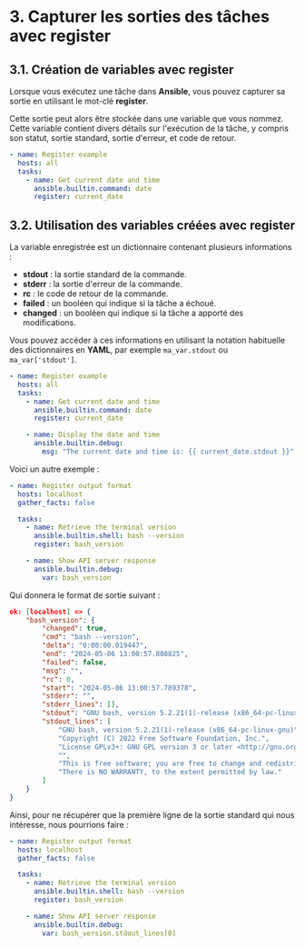 # 3. Capturer les sorties des tâches avec register

## 3.1. Création de variables avec register

Lorsque vous exécutez une tâche dans **Ansible**, vous pouvez capturer sa sortie en utilisant le mot-clé **register**.

Cette sortie peut alors être stockée dans une variable que vous nommez. Cette variable contient divers détails sur l'exécution de la tâche, y compris son statut, sortie standard, sortie d'erreur, et code de retour.

```YAML
- name: Register example
  hosts: all
  tasks:
    - name: Get current date and time
      ansible.builtin.command: date
      register: current_date
```

## 3.2. Utilisation des variables créées avec register

La variable enregistrée est un dictionnaire contenant plusieurs informations :

- **stdout** : la sortie standard de la commande.
- **stderr** : la sortie d'erreur de la commande.
- **rc** : le code de retour de la commande.
- **failed** : un booléen qui indique si la tâche a échoué.
- **changed** : un booléen qui indique si la tâche a apporté des modifications.

Vous pouvez accéder à ces informations en utilisant la notation habituelle des dictionnaires en **YAML**, par exemple `ma_var.stdout` ou `ma_var['stdout']`.

```YAML
- name: Register example
  hosts: all
  tasks:
    - name: Get current date and time
      ansible.builtin.command: date
      register: current_date

    - name: Display the date and time
      ansible.builtin.debug:
        msg: "The current date and time is: {{ current_date.stdout }}"
```

Voici un autre exemple :

```YAML
- name: Register output format
  hosts: localhost
  gather_facts: false

  tasks:
    - name: Retrieve the terminal version
      ansible.builtin.shell: bash --version
      register: bash_version

    - name: Show API server response
      ansible.builtin.debug:
        var: bash_version
```

Qui donnera le format de sortie suivant :

```JSON
ok: [localhost] => {
    "bash_version": {
        "changed": true,
        "cmd": "bash --version",
        "delta": "0:00:00.019447",
        "end": "2024-05-06 13:00:57.808825",
        "failed": false,
        "msg": "",
        "rc": 0,
        "start": "2024-05-06 13:00:57.789378",
        "stderr": "",
        "stderr_lines": [],
        "stdout": "GNU bash, version 5.2.21(1)-release (x86_64-pc-linux-gnu)\nCopyright (C) 2022 Free Software Foundation, Inc.\nLicense GPLv3+: GNU GPL version 3 or later <http://gnu.org/licenses/gpl.html>\n\nThis is free software; you are free to change and redistribute it.\nThere is NO WARRANTY, to the extent permitted by law.",
        "stdout_lines": [
            "GNU bash, version 5.2.21(1)-release (x86_64-pc-linux-gnu)",
            "Copyright (C) 2022 Free Software Foundation, Inc.",
            "License GPLv3+: GNU GPL version 3 or later <http://gnu.org/licenses/gpl.html>",
            "",
            "This is free software; you are free to change and redistribute it.",
            "There is NO WARRANTY, to the extent permitted by law."
        ]
    }
}
```

Ainsi, pour ne récupérer que la première ligne de la sortie standard qui nous intéresse, nous pourrions faire :

```YAML
- name: Register output format
  hosts: localhost
  gather_facts: false

  tasks:
    - name: Retrieve the terminal version
      ansible.builtin.shell: bash --version
      register: bash_version

    - name: Show API server response
      ansible.builtin.debug:
        var: bash_version.stdout_lines[0]
```
